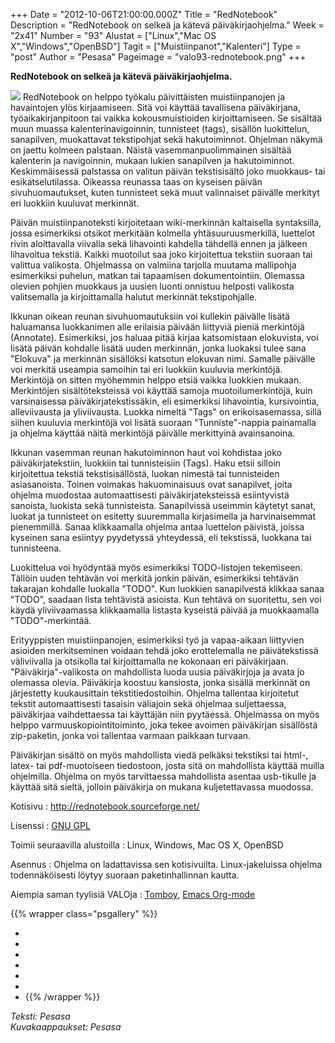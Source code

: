 +++
Date = "2012-10-06T21:00:00.000Z"
Title = "RedNotebook"
Description = "RedNotebook on selkeä ja kätevä päiväkirjaohjelma."
Week = "2x41"
Number = "93"
Alustat = ["Linux","Mac OS X","Windows","OpenBSD"]
Tagit = ["Muistiinpanot","Kalenteri"]
Type = "post"
Author = "Pesasa"
Pageimage = "valo93-rednotebook.png"
+++


**RedNotebook on selkeä ja kätevä päiväkirjaohjelma.**

![ ](/images/valo93-rednotebook.png "fig:valo93-rednotebook.png") RedNotebook on
helppo työkalu päivittäisten muistiinpanojen ja havaintojen ylös
kirjaamiseen. Sitä voi käyttää tavallisena päiväkirjana,
työaikakirjanpitoon tai vaikka kokousmuistioiden kirjoittamiseen. Se
sisältää muun muassa kalenterinavigoinnin, tunnisteet (tags), sisällön
luokittelun, sanapilven, muokattavat tekstipohjat sekä hakutoiminnot.
Ohjelman näkymä on jaettu kolmeen palstaan. Näistä vasemmanpuolimmainen
sisältää kalenterin ja navigoinnin, mukaan lukien sanapilven ja
hakutoiminnot. Keskimmäisessä palstassa on valitun päivän tekstisisältö
joko muokkaus- tai esikatselutilassa. Oikeassa reunassa taas on kyseisen
päivän sivuhuomautukset, kuten tunnisteet sekä muut valinnaiset päivälle
merkityt eri luokkiin kuuluvat merkinnät.

Päivän muistiinpanoteksti kirjoitetaan wiki-merkinnän kaltaisella
syntaksilla, jossa esimerkiksi otsikot merkitään kolmella
yhtäsuuruusmerkillä, luettelot rivin aloittavalla viivalla sekä
lihavointi kahdella tähdellä ennen ja jälkeen lihavoitua tekstiä. Kaikki
muotoilut saa joko kirjoitettua tekstiin suoraan tai valittua valikosta.
Ohjelmassa on valmiina tarjolla muutama mallipohja esimerkiksi puhelun,
matkan tai tapaamisen dokumentointiin. Olemassa olevien pohjien muokkaus
ja uusien luonti onnistuu helposti valikosta valitsemalla ja
kirjoittamalla halutut merkinnät tekstipohjalle.

Ikkunan oikean reunan sivuhuomautuksiin voi kullekin päivälle lisätä
haluamansa luokkanimen alle erilaisia päivään liittyviä pieniä
merkintöjä (Annotate). Esimerkiksi, jos haluaa pitää kirjaa katsomistaan
elokuvista, voi lisätä päivän kohdalle lisätä uuden merkinnän, jonka
luokaksi tulee sana "Elokuva" ja merkinnän sisällöksi katsotun elokuvan
nimi. Samalle päivälle voi merkitä useampia samoihin tai eri luokkiin
kuuluvia merkintöjä. Merkintöjä on sitten myöhemmin helppo etsiä vaikka
luokkien mukaan. Merkintöjen sisältöteksteissä voi käyttää samoja
muotoilumerkintöjä, kuin varsinaisessa päiväkirjatekstissäkin, eli
esimerkiksi lihavointia, kursivointia, alleviivausta ja yliviivausta.
Luokka nimeltä "Tags" on erikoisasemassa, sillä siihen kuuluvia
merkintöjä voi lisätä suoraan "Tunniste"-nappia painamalla ja ohjelma
käyttää näitä merkintöjä päivälle merkittyinä avainsanoina.

Ikkunan vasemman reunan hakutoiminnon haut voi kohdistaa joko
päiväkirjatekstiin, luokkiin tai tunnisteisiin (Tags). Haku etsii
silloin kirjoitettua tekstiä tekstisisällöstä, luokan nimestä tai
tunnisteiden asiasanoista. Toinen voimakas hakuominaisuus ovat
sanapilvet, joita ohjelma muodostaa automaattisesti päiväkirjateksteissä
esiintyvistä sanoista, luokista sekä tunnisteista. Sanapilvissä useimmin
käytetyt sanat, luokat ja tunnisteet on esitetty suuremmalla
kirjasimella ja harvinaisemmat pienemmillä. Sanaa klikkaamalla ohjelma
antaa luettelon päivistä, joissa kyseinen sana esiintyy pyydetyssä
yhteydessä, eli tekstissä, luokkana tai tunnisteena.

Luokittelua voi hyödyntää myös esimerkiksi TODO-listojen tekemiseen.
Tällöin uuden tehtävän voi merkitä jonkin päivän, esimerkiksi tehtävän
takarajan kohdalle luokalla "TODO". Kun luokkien sanapilvestä klikkaa
sanaa "TODO", saadaan lista tehtävistä asioista. Kun tehtävä on
suoritettu, sen voi käydä yliviivaamassa klikkaamalla listasta kyseistä
päivää ja muokkaamalla "TODO"-merkintää.

Erityyppisten muistiinpanojen, esimerkiksi työ ja vapaa-aikaan
liittyvien asioiden merkitseminen voidaan tehdä joko erottelemalla ne
päivätekstissä väliviivalla ja otsikolla tai kirjoittamalla ne kokonaan
eri päiväkirjaan. "Päiväkirja"-valikosta on mahdollista luoda uusia
päiväkirjoja ja avata jo olemassa olevia. Päiväkirja koostuu kansiosta,
jonka sisällä merkinnät on järjestetty kuukausittain tekstitiedostoihin.
Ohjelma tallentaa kirjoitetut tekstit automaattisesti tasaisin väliajoin
sekä ohjelmaa suljettaessa, päiväkirjaa vaihdettaessa tai käyttäjän niin
pyytäessä. Ohjelmassa on myös helppo varmuuskopiointitoiminto, joka
tekee avoimen päiväkirjan sisällöstä zip-paketin, jonka voi tallentaa
varmaan paikkaan turvaan.

Päiväkirjan sisältö on myös mahdollista viedä pelkäksi tekstiksi tai
html-, latex- tai pdf-muotoiseen tiedostoon, josta sitä on mahdollista
käyttää muilla ohjelmilla. Ohjelma on myös tarvittaessa mahdollista
asentaa usb-tikulle ja käyttää sitä sieltä, jolloin päiväkirja on mukana
kuljetettavassa muodossa.

Kotisivu
:   <http://rednotebook.sourceforge.net/>

Lisenssi
:   [GNU GPL](GNU_GPL)

Toimii seuraavilla alustoilla
:   Linux, Windows, Mac OS X, OpenBSD

Asennus
:   Ohjelma on ladattavissa sen kotisivuilta. Linux-jakeluissa ohjelma
    todennäköisesti löytyy suoraan paketinhallinnan kautta.

Aiempia saman tyylisiä VALOja
:   [Tomboy](Tomboy), [Emacs Org-mode](Emacs_Org-mode)

{{% wrapper class="psgallery" %}}
-   [ ](/images/rednotebook-1.png)
-   [ ](/images/rednotebook-2.png)
-   [ ](/images/rednotebook-3.png)
-   [ ](/images/rednotebook-4.png)
-   [ ](/images/rednotebook-5.png)
-   [ ](/images/rednotebook-6.png)
-   [ ](/images/rednotebook-7.png)
{{% /wrapper %}}

*Teksti: Pesasa* <br />
*Kuvakaappaukset: Pesasa*

